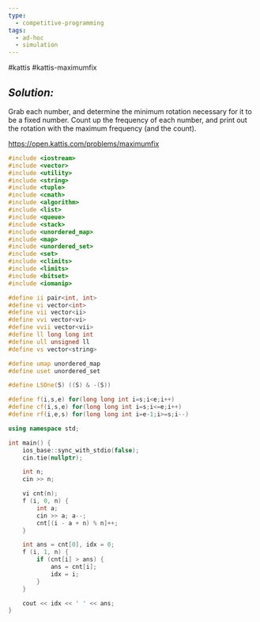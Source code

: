 ```yaml
---
type:
  - competitive-programming
tags:
  - ad-hoc
  - simulation
---
```

#kattis #kattis-maximumfix

## _Solution:_
Grab each number, and determine the minimum rotation necessary for it to be a fixed number. Count up the frequency of each number, and print out the rotation with the maximum frequency (and the count).

https://open.kattis.com/problems/maximumfix
```cpp
#include <iostream>
#include <vector>
#include <utility>
#include <string>
#include <tuple>
#include <cmath>
#include <algorithm>
#include <list>
#include <queue>
#include <stack>
#include <unordered_map>
#include <map>
#include <unordered_set>
#include <set>
#include <climits>
#include <limits>
#include <bitset>
#include <iomanip>

#define ii pair<int, int>
#define vi vector<int>
#define vii vector<ii>
#define vvi vector<vi>
#define vvii vector<vii>
#define ll long long int
#define ull unsigned ll
#define vs vector<string>

#define umap unordered_map
#define uset unordered_set

#define LSOne(S) ((S) & -(S))

#define f(i,s,e) for(long long int i=s;i<e;i++)
#define cf(i,s,e) for(long long int i=s;i<=e;i++)
#define rf(i,e,s) for(long long int i=e-1;i>=s;i--)

using namespace std;

int main() {
    ios_base::sync_with_stdio(false);
    cin.tie(nullptr);

    int n;
    cin >> n;

    vi cnt(n);
    f (i, 0, n) {
        int a;
        cin >> a; a--;
        cnt[(i - a + n) % n]++;
    }

    int ans = cnt[0], idx = 0;
    f (i, 1, n) {
        if (cnt[i] > ans) {
            ans = cnt[i];
            idx = i;
        }
    }

    cout << idx << ' ' << ans;
}
```
